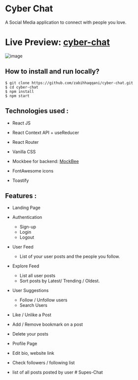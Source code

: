 # Cyber Chat

A Social Media application to connect with people you love. 

# Live Preview: [cyber-chat](https://cyber-chat-media.netlify.app/)

![image](https://github.com/zabihhaqqani/cyber-chat/assets/53895282/07b95167-393a-469d-a664-1b272fc4cdcc)

## How to install and run locally?

```
$ git clone https://github.com/zabihhaqqani/cyber-chat.git
$ cd cyber-chat
$ npm install
$ npm start
```

## **Technologies used :**

- React JS
- React Context API + useReducer
- React Router 
- Vanilla CSS
- Mockbee for backend: [MockBee](https://mockbee.netlify.app/docs/api/apps/social-media/)

- FontAwesome icons
- Toastify

## **Features :**

- Landing Page
- Authentication
  - Sign-up
  - Login
  - Logout

- User Feed
  - List of your user posts and the people you follow.
    
- Explore Feed
  - List all user posts
  - Sort posts by Latest/ Trending / Oldest.

- User Suggestions
  - Follow / Unfollow users
  - Search Users

- Like / Unlike a Post
- Add / Remove bookmark on a post

- Delete your posts

 - Profile Page
 - Edit bio, website link
 - Check followers / following list
 - list of all posts posted by user 
#   S u p e s - C h a t  
 